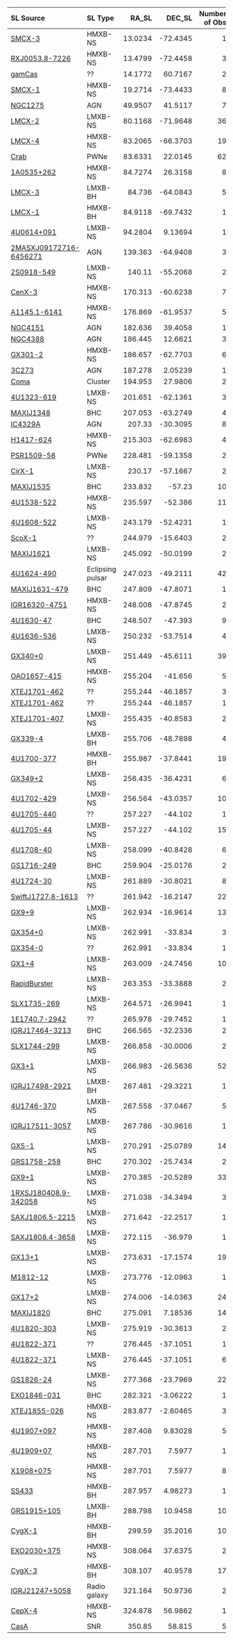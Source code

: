 | SL Source                                                                            | SL Type          |    RA_SL |    DEC_SL |   Number of Obs |
|:-------------------------------------------------------------------------------------|:-----------------|---------:|----------:|----------------:|
| [SMCX-3](SMCX-3/SMCX-3_summary.html)                                                 | HMXB-NS          |  13.0234 | -72.4345  |               1 |
| [RXJ0053.8-7226](RXJ0053.8-7226/RXJ0053.8-7226_summary.html)                         | HMXB-NS          |  13.4799 | -72.4458  |               3 |
| [gamCas](gamCas/gamCas_summary.html)                                                 | ??               |  14.1772 |  60.7167  |               2 |
| [SMCX-1](SMCX-1/SMCX-1_summary.html)                                                 | HMXB-NS          |  19.2714 | -73.4433  |               8 |
| [NGC1275](NGC1275/NGC1275_summary.html)                                              | AGN              |  49.9507 |  41.5117  |               7 |
| [LMCX-2](LMCX-2/LMCX-2_summary.html)                                                 | LMXB-NS          |  80.1168 | -71.9648  |              36 |
| [LMCX-4](LMCX-4/LMCX-4_summary.html)                                                 | HMXB-NS          |  83.2065 | -66.3703  |              19 |
| [Crab](Crab/Crab_summary.html)                                                       | PWNe             |  83.6331 |  22.0145  |              62 |
| [1A0535+262](1A0535+262/1A0535+262_summary.html)                                     | HMXB-NS          |  84.7274 |  26.3158  |               8 |
| [LMCX-3](LMCX-3/LMCX-3_summary.html)                                                 | LMXB-BH          |  84.736  | -64.0843  |               5 |
| [LMCX-1](LMCX-1/LMCX-1_summary.html)                                                 | HMXB-BH          |  84.9118 | -69.7432  |               1 |
| [4U0614+091](4U0614+091/4U0614+091_summary.html)                                     | LMXB-NS          |  94.2804 |   9.13694 |               1 |
| [2MASXJ09172716-6456271](2MASXJ09172716-6456271/2MASXJ09172716-6456271_summary.html) | AGN              | 139.363  | -64.9408  |               3 |
| [2S0918-549](2S0918-549/2S0918-549_summary.html)                                     | LMXB-NS          | 140.11   | -55.2068  |               2 |
| [CenX-3](CenX-3/CenX-3_summary.html)                                                 | HMXB-NS          | 170.313  | -60.6238  |               7 |
| [A1145.1-6141](A1145.1-6141/A1145.1-6141_summary.html)                               | HMXB-NS          | 176.869  | -61.9537  |               5 |
| [NGC4151](NGC4151/NGC4151_summary.html)                                              | AGN              | 182.636  |  39.4058  |               1 |
| [NGC4388](NGC4388/NGC4388_summary.html)                                              | AGN              | 186.445  |  12.6621  |               3 |
| [GX301-2](GX301-2/GX301-2_summary.html)                                              | HMXB-NS          | 186.657  | -62.7703  |               6 |
| [3C273](3C273/3C273_summary.html)                                                    | AGN              | 187.278  |   2.05239 |               1 |
| [Coma](Coma/Coma_summary.html)                                                       | Cluster          | 194.953  |  27.9806  |               2 |
| [4U1323-619](4U1323-619/4U1323-619_summary.html)                                     | LMXB-NS          | 201.651  | -62.1361  |               3 |
| [MAXIJ1348](MAXIJ1348/MAXIJ1348_summary.html)                                        | BHC              | 207.053  | -63.2749  |               4 |
| [IC4329A](IC4329A/IC4329A_summary.html)                                              | AGN              | 207.33   | -30.3095  |               8 |
| [H1417-624](H1417-624/H1417-624_summary.html)                                        | HMXB-NS          | 215.303  | -62.6983  |               4 |
| [PSR1509-58](PSR1509-58/PSR1509-58_summary.html)                                     | PWNe             | 228.481  | -59.1358  |               2 |
| [CirX-1](CirX-1/CirX-1_summary.html)                                                 | LMXB-NS          | 230.17   | -57.1667  |               2 |
| [MAXIJ1535](MAXIJ1535/MAXIJ1535_summary.html)                                        | BHC              | 233.832  | -57.23    |              10 |
| [4U1538-522](4U1538-522/4U1538-522_summary.html)                                     | HMXB-NS          | 235.597  | -52.386   |              11 |
| [4U1608-522](4U1608-522/4U1608-522_summary.html)                                     | LMXB-NS          | 243.179  | -52.4231  |               1 |
| [ScoX-1](ScoX-1/ScoX-1_summary.html)                                                 | ??               | 244.979  | -15.6403  |               2 |
| [MAXIJ1621](MAXIJ1621/MAXIJ1621_summary.html)                                        | LMXB-NS          | 245.092  | -50.0199  |               2 |
| [4U1624-490](4U1624-490/4U1624-490_summary.html)                                     | Eclipsing pulsar | 247.023  | -49.2111  |              42 |
| [MAXIJ1631-479](MAXIJ1631-479/MAXIJ1631-479_summary.html)                            | BHC              | 247.809  | -47.8071  |               1 |
| [IGR16320-4751](IGR16320-4751/IGR16320-4751_summary.html)                            | HMXB-NS          | 248.008  | -47.8745  |               2 |
| [4U1630-47](4U1630-47/4U1630-47_summary.html)                                        | BHC              | 248.507  | -47.393   |               9 |
| [4U1636-536](4U1636-536/4U1636-536_summary.html)                                     | LMXB-NS          | 250.232  | -53.7514  |               4 |
| [GX340+0](GX340+0/GX340+0_summary.html)                                              | LMXB-NS          | 251.449  | -45.6111  |              39 |
| [OAO1657-415](OAO1657-415/OAO1657-415_summary.html)                                  | HMXB-NS          | 255.204  | -41.656   |               5 |
| [XTEJ1701-462](XTEJ1701-462/XTEJ1701-462_summary.html)                               | ??               | 255.244  | -46.1857  |               3 |
| [XTEJ1701-462](XTEJ1701-462/XTEJ1701-462_summary.html)                               | ??               | 255.244  | -46.1857  |               1 |
| [XTEJ1701-407](XTEJ1701-407/XTEJ1701-407_summary.html)                               | LMXB-NS          | 255.435  | -40.8583  |               2 |
| [GX339-4](GX339-4/GX339-4_summary.html)                                              | LMXB-BH          | 255.706  | -48.7898  |               4 |
| [4U1700-377](4U1700-377/4U1700-377_summary.html)                                     | HMXB-BH          | 255.987  | -37.8441  |              19 |
| [GX349+2](GX349+2/GX349+2_summary.html)                                              | LMXB-NS          | 256.435  | -36.4231  |               6 |
| [4U1702-429](4U1702-429/4U1702-429_summary.html)                                     | LMXB-NS          | 256.564  | -43.0357  |              10 |
| [4U1705-440](4U1705-440/4U1705-440_summary.html)                                     | ??               | 257.227  | -44.102   |               1 |
| [4U1705-44](4U1705-44/4U1705-44_summary.html)                                        | LMXB-NS          | 257.227  | -44.102   |              15 |
| [4U1708-40](4U1708-40/4U1708-40_summary.html)                                        | LMXB-NS          | 258.099  | -40.8428  |               6 |
| [GS1716-249](GS1716-249/GS1716-249_summary.html)                                     | BHC              | 259.904  | -25.0176  |               2 |
| [4U1724-30](4U1724-30/4U1724-30_summary.html)                                        | LMXB-NS          | 261.889  | -30.8021  |               8 |
| [SwiftJ1727.8-1613](SwiftJ1727.8-1613/SwiftJ1727.8-1613_summary.html)                | ??               | 261.942  | -16.2147  |              22 |
| [GX9+9](GX9+9/GX9+9_summary.html)                                                    | LMXB-NS          | 262.934  | -16.9614  |              13 |
| [GX354+0](GX354+0/GX354+0_summary.html)                                              | LMXB-NS          | 262.991  | -33.834   |               3 |
| [GX354-0](GX354-0/GX354-0_summary.html)                                              | ??               | 262.991  | -33.834   |               1 |
| [GX1+4](GX1+4/GX1+4_summary.html)                                                    | LMXB-NS          | 263.009  | -24.7456  |              10 |
| [RapidBurster](RapidBurster/RapidBurster_summary.html)                               | LMXB-NS          | 263.353  | -33.3888  |               2 |
| [SLX1735-269](SLX1735-269/SLX1735-269_summary.html)                                  | LMXB-NS          | 264.571  | -26.9941  |               1 |
| [1E1740.7-2942](1E1740.7-2942/1E1740.7-2942_summary.html)                            | ??               | 265.978  | -29.7452  |               1 |
| [IGRJ17464-3213](IGRJ17464-3213/IGRJ17464-3213_summary.html)                         | BHC              | 266.565  | -32.2336  |               2 |
| [SLX1744-299](SLX1744-299/SLX1744-299_summary.html)                                  | LMXB-NS          | 266.858  | -30.0006  |               2 |
| [GX3+1](GX3+1/GX3+1_summary.html)                                                    | LMXB-NS          | 266.983  | -26.5636  |              52 |
| [IGRJ17498-2921](IGRJ17498-2921/IGRJ17498-2921_summary.html)                         | LMXB-BH          | 267.481  | -29.3221  |               1 |
| [4U1746-370](4U1746-370/4U1746-370_summary.html)                                     | LMXB-NS          | 267.558  | -37.0467  |               5 |
| [IGRJ17511-3057](IGRJ17511-3057/IGRJ17511-3057_summary.html)                         | LMXB-NS          | 267.786  | -30.9616  |               1 |
| [GX5-1](GX5-1/GX5-1_summary.html)                                                    | LMXB-NS          | 270.291  | -25.0789  |              14 |
| [GRS1758-258](GRS1758-258/GRS1758-258_summary.html)                                  | BHC              | 270.302  | -25.7434  |               2 |
| [GX9+1](GX9+1/GX9+1_summary.html)                                                    | LMXB-NS          | 270.385  | -20.5289  |              33 |
| [1RXSJ180408.9-342058](1RXSJ180408.9-342058/1RXSJ180408.9-342058_summary.html)       | LMXB-NS          | 271.038  | -34.3494  |               3 |
| [SAXJ1806.5-2215](SAXJ1806.5-2215/SAXJ1806.5-2215_summary.html)                      | LMXB-NS          | 271.642  | -22.2517  |               1 |
| [SAXJ1808.4-3658](SAXJ1808.4-3658/SAXJ1808.4-3658_summary.html)                      | LMXB-NS          | 272.115  | -36.979   |               1 |
| [GX13+1](GX13+1/GX13+1_summary.html)                                                 | LMXB-NS          | 273.631  | -17.1574  |              19 |
| [M1812-12](M1812-12/M1812-12_summary.html)                                           | LMXB-NS          | 273.776  | -12.0963  |               1 |
| [GX17+2](GX17+2/GX17+2_summary.html)                                                 | LMXB-NS          | 274.006  | -14.0363  |              24 |
| [MAXIJ1820](MAXIJ1820/MAXIJ1820_summary.html)                                        | BHC              | 275.091  |   7.18536 |              14 |
| [4U1820-303](4U1820-303/4U1820-303_summary.html)                                     | LMXB-NS          | 275.919  | -30.3613  |               2 |
| [4U1822-371](4U1822-371/4U1822-371_summary.html)                                     | ??               | 276.445  | -37.1051  |               1 |
| [4U1822-371](4U1822-371/4U1822-371_summary.html)                                     | LMXB-NS          | 276.445  | -37.1051  |               6 |
| [GS1826-24](GS1826-24/GS1826-24_summary.html)                                        | LMXB-NS          | 277.368  | -23.7969  |              22 |
| [EXO1846-031](EXO1846-031/EXO1846-031_summary.html)                                  | BHC              | 282.321  |  -3.06222 |               1 |
| [XTEJ1855-026](XTEJ1855-026/XTEJ1855-026_summary.html)                               | HMXB-NS          | 283.877  |  -2.60465 |               3 |
| [4U1907+097](4U1907+097/4U1907+097_summary.html)                                     | HMXB-NS          | 287.408  |   9.83028 |               5 |
| [4U1909+07](4U1909+07/4U1909+07_summary.html)                                        | HMXB-NS          | 287.701  |   7.5977  |               1 |
| [X1908+075](X1908+075/X1908+075_summary.html)                                        | HMXB-NS          | 287.701  |   7.5977  |               8 |
| [SS433](SS433/SS433_summary.html)                                                    | HMXB-BH          | 287.957  |   4.98273 |               1 |
| [GRS1915+105](GRS1915+105/GRS1915+105_summary.html)                                  | LMXB-BH          | 288.798  |  10.9458  |              10 |
| [CygX-1](CygX-1/CygX-1_summary.html)                                                 | HMXB-BH          | 299.59   |  35.2016  |              10 |
| [EXO2030+375](EXO2030+375/EXO2030+375_summary.html)                                  | HMXB-NS          | 308.064  |  37.6375  |               2 |
| [CygX-3](CygX-3/CygX-3_summary.html)                                                 | HMXB-BH          | 308.107  |  40.9578  |              17 |
| [IGRJ21247+5058](IGRJ21247+5058/IGRJ21247+5058_summary.html)                         | Radio galaxy     | 321.164  |  50.9736  |               2 |
| [CepX-4](CepX-4/CepX-4_summary.html)                                                 | HMXB-NS          | 324.878  |  56.9862  |               1 |
| [CasA](CasA/CasA_summary.html)                                                       | SNR              | 350.85   |  58.815   |               5 |